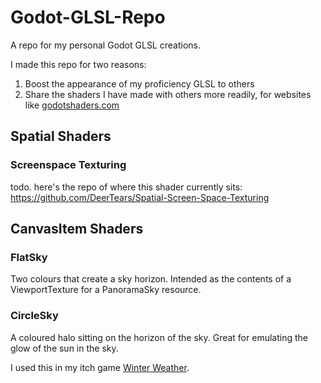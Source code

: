 # Godot-GLSL-Repo

A repo for my personal Godot GLSL creations.

I made this repo for two reasons:  
1. Boost the appearance of my proficiency GLSL to others  
2. Share the shaders I have made with others more readily, for websites like [godotshaders.com](godotshaders.com)  

## Spatial Shaders

### Screenspace Texturing

todo. here's the repo of where this shader currently sits: https://github.com/DeerTears/Spatial-Screen-Space-Texturing

## CanvasItem Shaders

### FlatSky

Two colours that create a sky horizon. Intended as the contents of a ViewportTexture for a PanoramaSky resource.

### CircleSky

A coloured halo sitting on the horizon of the sky. Great for emulating the glow of the sun in the sky.

I used this in my itch game [Winter Weather](https://deertears.itch.io/winter-weather).
